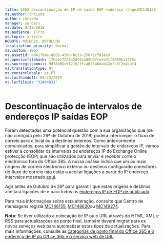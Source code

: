```yaml
---
title: 1065 descontinuação de IP de saída EOP endereço rangesMC146155
ms.author: chrisda
author: chrisda
manager: serdars
ms.date: 9/28/2018
ms.audience: ITPro
ms.topic: article
ROBOTS: NOINDEX, NOFOLLOW
localization_priority: Normal
ms.custom: 1065
ms.assetid: bd41784e-8002-428d-bc19-25671cfd34e8
ms.openlocfilehash: 17beb1722142d94ea05b67ce5ed1f20f8b11375c
ms.sourcegitcommit: 9d78905c512192ffc4675468abd2efc5f2e4baf4
ms.translationtype: MT
ms.contentlocale: pt-PT
ms.lasthandoff: 04/23/2019
ms.locfileid: "32404832"
---
```

# <a name="deprecation-of-eop-outbound-ip-address-ranges"></a>Descontinuação de intervalos de endereços IP saídas EOP

Foram detectadas uma potencial questão com a sua organização que (se não corrigida pelo 26ª de Outubro de 2018) poderá interromper o fluxo de correio para o local ou a destinos externos. Como anteriormente comunicados, para simplificar a gestão de intervalo de endereços IP, vamos estiver a consolidar os intervalos de endereços IP do Exchange Online protecção (EOP) que são utilizados para enviar e receber correio electrónico fora do Office 365. A nossa análise indica que um ou mais origens de correio electrónico externo ou destinos configurado conectores de fluxo de correio não estão a aceitar ligações a partir do IP endereço intervalos mostrado [aqui](https://docs.microsoft.com/office365/SecurityCompliance/eop/exchange-online-protection-ip-addresses).

Agir antes de Outubro de 26ª para garantir que estas origens e destinos aceitará ligações de e para todos os [endereços IP de EOP de publicado](https://docs.microsoft.com/office365/SecurityCompliance/eop/exchange-online-protection-ip-addresses).

Para mais informações sobre esta alteração, consulte que Centro de mensagens regista [MC146155](https://portal.office.com/AdminPortal/home?switchtomodern=true#/MessageCenter?id=MC146155), [MC148620](https://portal.office.com/AdminPortal/home?switchtomodern=true#/MessageCenter?id=MC148620)ou [MC149274](https://portal.office.com/AdminPortal/home?switchtomodern=true#/MessageCenter?id=MC149274).

**Nota**: Se tiver utilizado a colocação de IP ou o URL através do HTML, XML e RSS para actualizações de ponto final, também deverá migrar para os novos serviços web para automatizar estes tipos de actualizações. Para mais informações, consulte as [categorias de ponto final do Office 365 e o endereço de IP do Office 365 e o serviço web de URL](https://techcommunity.microsoft.com/t5/Office-365-Blog/Announcing-Office-365-endpoint-categories-and-Office-365-IP/ba-p/177638).
